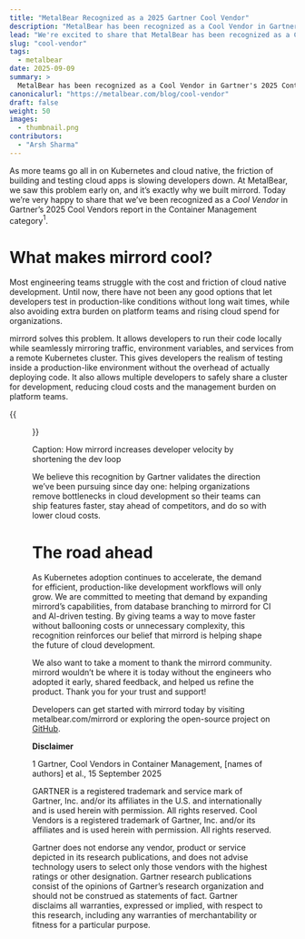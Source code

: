 ```yaml
---
title: "MetalBear Recognized as a 2025 Gartner Cool Vendor"
description: "MetalBear has been recognized as a Cool Vendor in Gartner's 2025 Container Management report for solving the painpoints around cloud development."
lead: "We're excited to share that MetalBear has been recognized as a Cool Vendor in Gartner's Cool Vendors 2025 Report in the Container Management category."
slug: "cool-vendor"
tags:
  - metalbear
date: 2025-09-09
summary: >
  MetalBear has been recognized as a Cool Vendor in Gartner's 2025 Container Management report for mirrord, our tool that solves cloud native development friction. mirrord allows developers to run code locally while mirroring traffic and services from remote Kubernetes clusters, enabling production-like testing without deployment overhead. This recognition validates our mission to help teams ship features faster with lower cloud costs and reduced platform team burden.
canonicalurl: "https://metalbear.com/blog/cool-vendor"
draft: false
weight: 50
images:
  - thumbnail.png
contributors:
  - "Arsh Sharma"
---
```


As more teams go all in on Kubernetes and cloud native, the friction of building and testing cloud apps is slowing developers down. At MetalBear, we saw this problem early on, and it’s exactly why we built mirrord. Today we’re very happy to share that we’ve been recognized as a *Cool Vendor* in Gartner’s 2025 Cool Vendors report in the Container Management category$^1$. 

# What makes mirrord cool?

Most engineering teams struggle with the cost and friction of cloud native development. Until now, there have not been any good options that let developers test in production-like conditions without long wait times, while also avoiding extra burden on platform teams and rising cloud spend for organizations. 

mirrord solves this problem. It allows developers to run their code locally while seamlessly mirroring traffic, environment variables, and services from a remote Kubernetes cluster. This gives developers the realism of testing inside a production-like environment without the overhead of actually deploying code. It also allows multiple developers to safely share a cluster for development, reducing cloud costs and the management burden on platform teams. 

{{<figure src="dev-loop.png" title="How mirrord simplifies the dev loop" alt="image showing how mirrord simplifies the dev loop" height="100%" width="100%">}}

Caption: How mirrord increases developer velocity by shortening the dev loop

We believe this recognition by Gartner validates the direction we’ve been pursuing since day one: helping organizations remove bottlenecks in cloud development so their teams can ship features faster, stay ahead of competitors, and do so with lower cloud costs.

# **The road ahead**

As Kubernetes adoption continues to accelerate, the demand for efficient, production-like development workflows will only grow. We are committed to meeting that demand by expanding mirrord’s capabilities, from database branching to mirrord for CI and AI-driven testing. By giving teams a way to move faster without ballooning costs or unnecessary complexity, this recognition reinforces our belief that mirrord is helping shape the future of cloud development.

We also want to take a moment to thank the mirrord community. mirrord wouldn’t be where it is today without the engineers who adopted it early, shared feedback, and helped us refine the product. Thank you for your trust and support!

Developers can get started with mirrord today by visiting metalbear.com/mirrord or exploring the open-source project on [GitHub](https://github.com/metalbear-co/mirrord).

**Disclaimer**

1 Gartner, Cool Vendors in Container Management, [names of authors] et al., 15 September 2025

GARTNER is a registered trademark and service mark of Gartner, Inc. and/or its affiliates in the U.S. and internationally and is used herein with permission. All rights reserved. Cool Vendors is a registered trademark of Gartner, Inc. and/or its affiliates and is used herein with permission. All rights reserved.

Gartner does not endorse any vendor, product or service depicted in its research publications, and does not advise technology users to select only those vendors with the highest ratings or other designation. Gartner research publications consist of the opinions of Gartner’s research organization and should not be construed as statements of fact. Gartner disclaims all warranties, expressed or implied, with respect to this research, including any warranties of merchantability or fitness for a particular purpose.